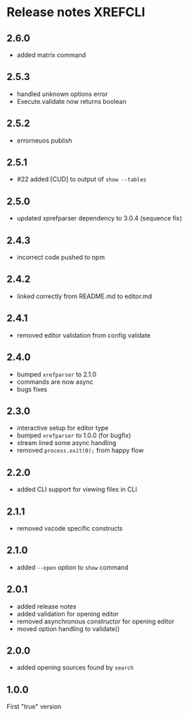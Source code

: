 # Release notes XREFCLI

## 2.6.0
- added matrix command

## 2.5.3
- handled unknown options error
- Execute.validate now returns boolean

## 2.5.2
- errorneuos publish

## 2.5.1
- #22 added [CUD] to output of `show --tables`

## 2.5.0
- updated xprefparser dependency to 3.0.4 (sequence fix)

## 2.4.3
- incorrect code pushed to npm

## 2.4.2
- linked correctly from README.md to editor.md

## 2.4.1
- removed editor validation from config validate

## 2.4.0
- bumped `xrefparser` to 2.1.0
- commands are now async
- bugs fixes

## 2.3.0
- interactive setup for editor type
- bumped `xrefparser` to 1.0.0 (for bugfix)
- stream lined some async handling
- removed `process.exit(0);` from happy flow

## 2.2.0
- added CLI support for viewing files in CLI

## 2.1.1
- removed vscode specific constructs

## 2.1.0
- added `--open` option to `show` command

## 2.0.1
- added release notes
- added validation for opening editor
- removed asynchronous constructor for opening editor
- moved option handling to validate()

## 2.0.0
- added opening sources found by `search`

## 1.0.0
First "true" version